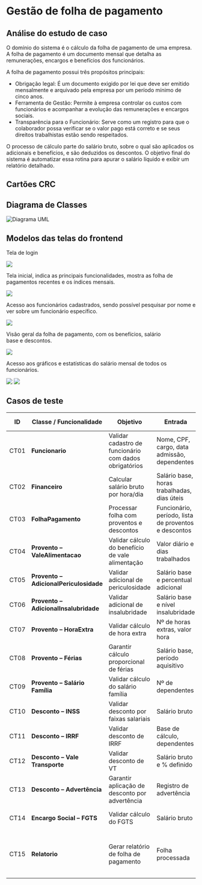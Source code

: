 # Gestão de folha de pagamento

## Análise do estudo de caso

O domínio do sistema é o cálculo da folha de pagamento de uma empresa. A folha de pagamento é um documento mensal que detalha as remunerações, encargos e benefícios dos funcionários.

A folha de pagamento possui três propósitos principais:

* Obrigação legal:  É um documento exigido por lei que deve ser emitido mensalmente e arquivado pela empresa por um período mínimo de cinco anos.
* Ferramenta de Gestão: Permite à empresa controlar os custos com funcionários e acompanhar a evolução das remunerações e encargos sociais.
* Transparência para o Funcionário: Serve como um registro para que o colaborador possa verificar se o valor pago está correto e se seus direitos trabalhistas estão sendo respeitados.

O processo de cálculo parte do salário bruto, sobre o qual são aplicados os adicionais e benefícios, e são deduzidos os descontos. O objetivo final do sistema é automatizar essa rotina para apurar o salário líquido e exibir um relatório detalhado.

## Cartões CRC

## Diagrama de Classes

![Diagrama UML](images/diagrama-uml.png)

## Modelos das telas do frontend

Tela de login

![](images/interface-login.png)

Tela inicial, indica as principais funcionalidades, mostra as folha de pagamentos recentes e os índices mensais.

![](images/interface-1.png)

Acesso aos funcionários cadastrados, sendo possível pesquisar por nome e ver sobre um funcionário específico.

![](images/interface-2.png)

Visão geral da folha de pagamento, com os benefícios, salário base e descontos.

![](images/interface-3.png)

Acesso aos gráficos e estatísticas do salário mensal de todos os funcionários.

![](images/interface-5.png)
![](images/interface-6.png)

## Casos de teste

| **ID** | **Classe / Funcionalidade**            | **Objetivo**                                           | **Entrada**                                          | **Resultado Esperado**                                 |
| ------ | -------------------------------------- | ------------------------------------------------------ | ---------------------------------------------------- | ------------------------------------------------------ |
| CT01   | **Funcionario**                        | Validar cadastro de funcionário com dados obrigatórios | Nome, CPF, cargo, data admissão, dependentes         | Funcionário criado corretamente                        |
| CT02   | **Financeiro**                         | Calcular salário bruto por hora/dia                    | Salário base, horas trabalhadas, dias úteis          | Salário bruto calculado                                |
| CT03   | **FolhaPagamento**                     | Processar folha com proventos e descontos              | Funcionário, período, lista de proventos e descontos | Folha gerada com salário líquido                       |
| CT04   | **Provento – ValeAlimentacao**         | Validar cálculo do benefício de vale alimentação       | Valor diário e dias trabalhados                      | Valor total de VA calculado                            |
| CT05   | **Provento – AdicionalPericulosidade** | Validar adicional de periculosidade                    | Salário base e percentual adicional                  | Adicional calculado corretamente                       |
| CT06   | **Provento – AdicionalInsalubridade**  | Validar adicional de insalubridade                     | Salário base e nível insalubridade                   | Valor adicional calculado                              |
| CT07   | **Provento – HoraExtra**               | Validar cálculo de hora extra                          | Nº de horas extras, valor hora                       | Valor de horas extras correto                          |
| CT08   | **Provento – Férias**                  | Garantir cálculo proporcional de férias                | Salário base, período aquisitivo                     | Valor de férias calculado                              |
| CT09   | **Provento – Salário Família**         | Validar cálculo do salário família                     | Nº de dependentes                                    | Valor proporcional calculado                           |
| CT10   | **Desconto – INSS**                    | Validar desconto por faixas salariais                  | Salário bruto                                        | Desconto conforme tabela oficial                       |
| CT11   | **Desconto – IRRF**                    | Validar desconto de IRRF                               | Base de cálculo, dependentes                         | Desconto aplicado corretamente                         |
| CT12   | **Desconto – Vale Transporte**         | Validar desconto de VT                                 | Salário bruto e % definido                           | Desconto aplicado corretamente                         |
| CT13   | **Desconto – Advertência**             | Garantir aplicação de desconto por advertência         | Registro de advertência                              | Valor abatido corretamente                             |
| CT14   | **Encargo Social – FGTS**              | Validar cálculo do FGTS                                | Salário bruto                                        | 8% do salário bruto registrado                         |
| CT15   | **Relatorio**                          | Gerar relatório de folha de pagamento                  | Folha processada                                     | Relatório com cabeçalho, proventos, descontos e resumo |
